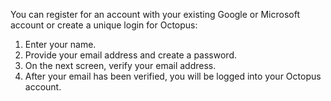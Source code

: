 You can register for an account with your existing Google or Microsoft account or create a unique login for Octopus:

1. Enter your name.
1. Provide your email address and create a password. 
1. On the next screen, verify your email address.
1. After your email has been verified, you will be logged into your Octopus account.